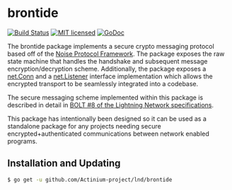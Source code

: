brontide
==========

[![Build Status](http://img.shields.io/travis/Actinium-project/lnd.svg)](https://travis-ci.org/Actinium-project/lnd) 
[![MIT licensed](https://img.shields.io/badge/license-MIT-blue.svg)](https://github.com/Actinium-project/lnd/blob/master/LICENSE)
[![GoDoc](https://img.shields.io/badge/godoc-reference-blue.svg)](http://godoc.org/github.com/Actinium-project/lnd/brontide)

The brontide package implements a secure crypto messaging protocol based off of
the [Noise Protocol Framework](http://noiseprotocol.org/noise.html). The
package exposes the raw state machine that handles the handshake and subsequent
message encryption/decryption scheme. Additionally, the package exposes a
[net.Conn](https://golang.org/pkg/net/#Conn) and a
[net.Listener](https://golang.org/pkg/net/#Listener) interface implementation
which allows the encrypted transport to be seamlessly integrated into a
codebase.

The secure messaging scheme implemented within this package is described in
detail in [BOLT #8 of the Lightning Network specifications](https://github.com/lightningnetwork/lightning-rfc/blob/master/08-transport.md).

This package has intentionally been designed so it can be used as a standalone
package for any projects needing secure encrypted+authenticated communications
between network enabled programs.

## Installation and Updating

```bash
$ go get -u github.com/Actinium-project/lnd/brontide
```
